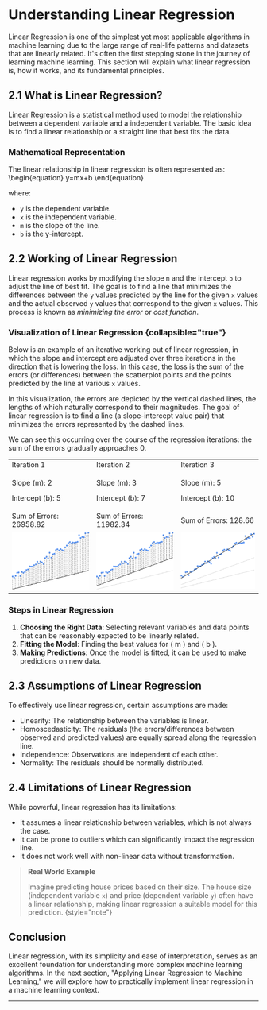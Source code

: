 # Understanding Linear Regression

Linear Regression is one of the simplest yet most applicable algorithms in machine learning due to the large range of real-life patterns and datasets that are linearly related. It's often the first stepping stone in the journey of learning machine learning. This section will explain what linear regression is, how it works, and its fundamental principles.

## 2.1 What is Linear Regression?

Linear Regression is a statistical method used to model the relationship between a dependent variable and a independent variable. The basic idea is to find a linear relationship or a straight line that best fits the data.

### Mathematical Representation
The linear relationship in linear regression is often represented as:
<code-block lang="tex">
\begin{equation}
y=mx+b
\end{equation}
</code-block>

where:
- `y` is the dependent variable.
- `x` is the independent variable.
- `m` is the slope of the line.
- `b` is the y-intercept.

## 2.2 Working of Linear Regression

Linear regression works by modifying the slope `m`  and the intercept `b` to adjust the line of best fit. The goal is to find a line that minimizes the differences between the `y` values predicted by the line for the given `x` values and the actual observed `y` values that correspond to the given `x` values. This process is known as *minimizing the error* or *cost function*.

### Visualization of Linear Regression {collapsible="true"}

Below is an example of an iterative working out of linear regression, in which the slope and intercept are adjusted over three iterations in the direction that is lowering the loss. In this case, the loss is the sum of the errors (or differences) between the scatterplot points and the points predicted by the line at various `x` values. 

In this visualization, the errors are depicted by the vertical dashed lines, the lengths of which naturally correspond to their magnitudes. The goal of linear regression is to find a line (a slope-intercept value pair) that minimizes the errors represented by the dashed lines. 

We can see this occurring over the course of the regression iterations: the sum of the errors gradually approaches 0.

<table>
    <tr>
        <td>Iteration 1</td>
        <td>Iteration 2</td>
        <td>Iteration 3</td>
    </tr>
    <tr>
        <td><p>Slope (m): 2</p><p>Intercept (b): 5</p></td>
        <td><p>Slope (m): 3</p><p>Intercept (b): 7</p></td>
        <td><p>Slope (m): 5</p><p>Intercept (b): 10</p></td>
    </tr>
    <tr>
        <td>Sum of Errors: <format style="bold" color="LightPink">26958.82</format></td>
        <td>Sum of Errors: <format style="bold" color="LightPink">11982.34</format></td>
        <td>Sum of Errors: <format style="bold" color="LightGreen">128.66</format></td>
    </tr>
<tr><td><img src="../images/Iteration1.png"/></td><td><img src="../images/Iteration2.png"/></td><td><img src="../images/Iteration3.png"/></td></tr>
</table>


### Steps in Linear Regression
1. **Choosing the Right Data**: Selecting relevant variables and data points that can be reasonably expected to be linearly related.
2. **Fitting the Model**: Finding the best values for \( m \) and \( b \).
3. **Making Predictions**: Once the model is fitted, it can be used to make predictions on new data.

## 2.3 Assumptions of Linear Regression

To effectively use linear regression, certain assumptions are made:
- Linearity: The relationship between the variables is linear.
- Homoscedasticity: The residuals (the errors/differences between observed and predicted values) are equally spread along the regression line.
- Independence: Observations are independent of each other.
- Normality: The residuals should be normally distributed.

## 2.4 Limitations of Linear Regression
While powerful, linear regression has its limitations:
- It assumes a linear relationship between variables, which is not always the case.
- It can be prone to outliers which can significantly impact the regression line.
- It does not work well with non-linear data without transformation.

> **Real World Example**
>
> Imagine predicting house prices based on their size. The house size (independent variable `x`) and price (dependent variable `y`) often have a linear relationship, making linear regression a suitable model for this prediction.
{style="note"}

## Conclusion

Linear regression, with its simplicity and ease of interpretation, serves as an excellent foundation for understanding more complex machine learning algorithms. In the next section, "Applying Linear Regression to Machine Learning," we will explore how to practically implement linear regression in a machine learning context.

---
